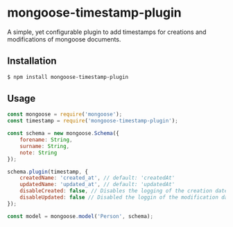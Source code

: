 # mongoose-timestamp-plugin
A simple, yet configurable plugin to add timestamps for creations and modifications of mongoose documents.

## Installation
```bash
$ npm install mongoose-timestamp-plugin
```

## Usage
```js
const mongoose = require('mongoose');
const timestamp = require('mongoose-timestamp-plugin');

const schema = new mongoose.Schema({
	forename: String,
	surname: String,
	note: String
});

schema.plugin(timestamp, {
	createdName: 'created_at', // default: 'createdAt'
	updatedName: 'updated_at', // default: 'updatedAt'
	disableCreated: false, // Disables the logging of the creation date
	disableUpdated: false // Disabled the loggin of the modification date
});

const model = mongoose.model('Person', schema);
```


